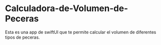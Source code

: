 # Calculadora-de-Volumen-de-Peceras
Esta es una app de swiftUI que te permite calcular el volumen de diferentes tipos de peceras.
